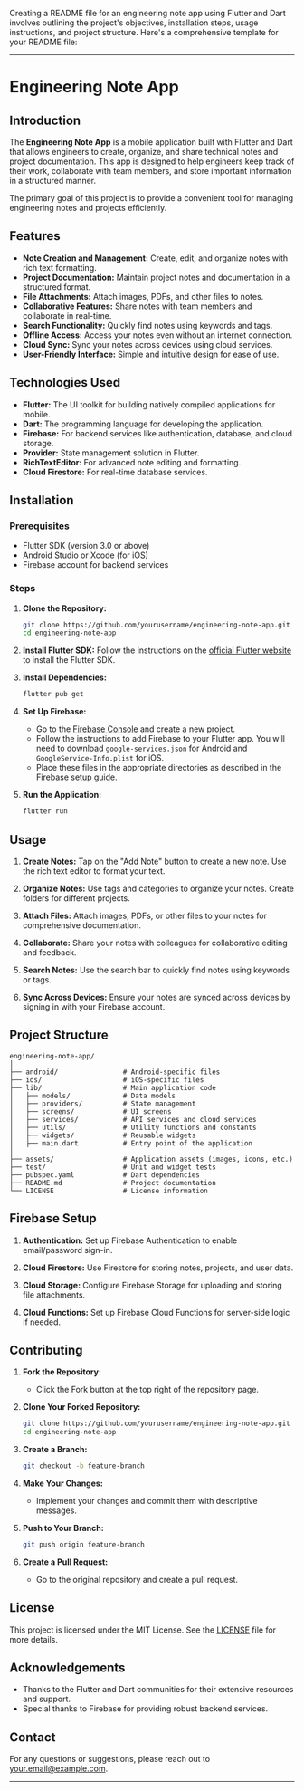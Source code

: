 Creating a README file for an engineering note app using Flutter and Dart involves outlining the project's objectives, installation steps, usage instructions, and project structure. Here's a comprehensive template for your README file:

---

# Engineering Note App

## Introduction

The **Engineering Note App** is a mobile application built with Flutter and Dart that allows engineers to create, organize, and share technical notes and project documentation. This app is designed to help engineers keep track of their work, collaborate with team members, and store important information in a structured manner.

The primary goal of this project is to provide a convenient tool for managing engineering notes and projects efficiently.

## Features

- **Note Creation and Management:** Create, edit, and organize notes with rich text formatting.
- **Project Documentation:** Maintain project notes and documentation in a structured format.
- **File Attachments:** Attach images, PDFs, and other files to notes.
- **Collaborative Features:** Share notes with team members and collaborate in real-time.
- **Search Functionality:** Quickly find notes using keywords and tags.
- **Offline Access:** Access your notes even without an internet connection.
- **Cloud Sync:** Sync your notes across devices using cloud services.
- **User-Friendly Interface:** Simple and intuitive design for ease of use.

## Technologies Used

- **Flutter:** The UI toolkit for building natively compiled applications for mobile.
- **Dart:** The programming language for developing the application.
- **Firebase:** For backend services like authentication, database, and cloud storage.
- **Provider:** State management solution in Flutter.
- **RichTextEditor:** For advanced note editing and formatting.
- **Cloud Firestore:** For real-time database services.

## Installation

### Prerequisites

- Flutter SDK (version 3.0 or above)
- Android Studio or Xcode (for iOS)
- Firebase account for backend services

### Steps

1. **Clone the Repository:**
    ```bash
    git clone https://github.com/yourusername/engineering-note-app.git
    cd engineering-note-app
    ```

2. **Install Flutter SDK:**
    Follow the instructions on the [official Flutter website](https://flutter.dev/docs/get-started/install) to install the Flutter SDK.

3. **Install Dependencies:**
    ```bash
    flutter pub get
    ```

4. **Set Up Firebase:**
    - Go to the [Firebase Console](https://console.firebase.google.com/) and create a new project.
    - Follow the instructions to add Firebase to your Flutter app. You will need to download `google-services.json` for Android and `GoogleService-Info.plist` for iOS.
    - Place these files in the appropriate directories as described in the Firebase setup guide.

5. **Run the Application:**
    ```bash
    flutter run
    ```

## Usage

1. **Create Notes:**
   Tap on the "Add Note" button to create a new note. Use the rich text editor to format your text.

2. **Organize Notes:**
   Use tags and categories to organize your notes. Create folders for different projects.

3. **Attach Files:**
   Attach images, PDFs, or other files to your notes for comprehensive documentation.

4. **Collaborate:**
   Share your notes with colleagues for collaborative editing and feedback.

5. **Search Notes:**
   Use the search bar to quickly find notes using keywords or tags.

6. **Sync Across Devices:**
   Ensure your notes are synced across devices by signing in with your Firebase account.

## Project Structure

```
engineering-note-app/
│
├── android/                # Android-specific files
├── ios/                    # iOS-specific files
├── lib/                    # Main application code
│   ├── models/             # Data models
│   ├── providers/          # State management
│   ├── screens/            # UI screens
│   ├── services/           # API services and cloud services
│   ├── utils/              # Utility functions and constants
│   ├── widgets/            # Reusable widgets
│   ├── main.dart           # Entry point of the application
│
├── assets/                 # Application assets (images, icons, etc.)
├── test/                   # Unit and widget tests
├── pubspec.yaml            # Dart dependencies
├── README.md               # Project documentation
└── LICENSE                 # License information
```

## Firebase Setup

1. **Authentication:**
   Set up Firebase Authentication to enable email/password sign-in.

2. **Cloud Firestore:**
   Use Firestore for storing notes, projects, and user data.

3. **Cloud Storage:**
   Configure Firebase Storage for uploading and storing file attachments.

4. **Cloud Functions:**
   Set up Firebase Cloud Functions for server-side logic if needed.

## Contributing

1. **Fork the Repository:**
   - Click the Fork button at the top right of the repository page.

2. **Clone Your Forked Repository:**
    ```bash
    git clone https://github.com/yourusername/engineering-note-app.git
    cd engineering-note-app
    ```

3. **Create a Branch:**
    ```bash
    git checkout -b feature-branch
    ```

4. **Make Your Changes:**
   - Implement your changes and commit them with descriptive messages.

5. **Push to Your Branch:**
    ```bash
    git push origin feature-branch
    ```

6. **Create a Pull Request:**
   - Go to the original repository and create a pull request.

## License

This project is licensed under the MIT License. See the [LICENSE](LICENSE) file for more details.

## Acknowledgements

- Thanks to the Flutter and Dart communities for their extensive resources and support.
- Special thanks to Firebase for providing robust backend services.

## Contact

For any questions or suggestions, please reach out to [your.email@example.com](mailto:your.email@example.com).

---
